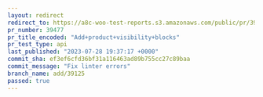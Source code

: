 ```yaml
---
layout: redirect
redirect_to: https://a8c-woo-test-reports.s3.amazonaws.com/public/pr/39477/api/index.html
pr_number: 39477
pr_title_encoded: "Add+product+visibility+blocks"
pr_test_type: api
last_published: "2023-07-28 19:37:17 +0000"
commit_sha: ef3ef6cfd36bf31a116463ad89b755cc27c89baa
commit_message: "Fix linter errors"
branch_name: add/39125
passed: true
---
```

